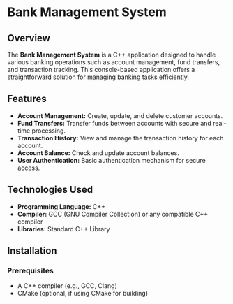 # Bank Management System

## Overview

The **Bank Management System** is a C++ application designed to handle various banking operations such as account management, fund transfers, and transaction tracking. This console-based application offers a straightforward solution for managing banking tasks efficiently.

## Features

- **Account Management:** Create, update, and delete customer accounts.
- **Fund Transfers:** Transfer funds between accounts with secure and real-time processing.
- **Transaction History:** View and manage the transaction history for each account.
- **Account Balance:** Check and update account balances.
- **User Authentication:** Basic authentication mechanism for secure access.

## Technologies Used

- **Programming Language:** C++
- **Compiler:** GCC (GNU Compiler Collection) or any compatible C++ compiler
- **Libraries:** Standard C++ Library

## Installation

### Prerequisites

- A C++ compiler (e.g., GCC, Clang)
- CMake (optional, if using CMake for building)
